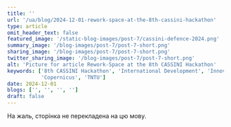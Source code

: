 ```yaml
---
title: ''
url: '/ua/blog/2024-12-01-rework-space-at-the-8th-cassini-hackathon'
type: article
omit_header_text: false
featured_image: '/static-blog-images/post-7/cassini-defence-2024.png'
summary_image: '/blog-images/post-7/post-7-short.png'
sharing_image: '/blog-images/post-7/post-7-short.png'
twitter_sharing_image: '/blog-images/post-7/post-7-short.png'
alt: 'Picture for article Rework-Space at the 8th CASSINI Hackathon'
keywords: ['8th CASSINI Hackathon', 'International Development', 'Innovators', 'Space for Defence and Security',
           'Copernicus', 'TNTU']
date: 2024-12-01
blogs: ['', '', '', '']
draft: false
---
```


На жаль, сторінка не перекладена на цю мову.
